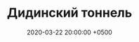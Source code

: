 ---
layout: post
title:  "Дидинский тоннель"
date:   2020-03-22 20:00:00 +0500
categories: ural
number: 12
video: BnGlmgTHWYo
---